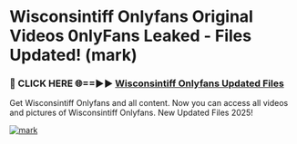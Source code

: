 # Wisconsintiff Onlyfans Original Videos 0nlyFans Leaked - Files Updated! (mark)

<h3>🔴 CLICK HERE 🌐==►► <a href="https://tinyurl.com/2m67pmp6" rel="nofollow">Wisconsintiff Onlyfans Updated Files</a></h3>

Get Wisconsintiff Onlyfans and all content. Now you can access all videos and pictures of Wisconsintiff Onlyfans. New Updated Files 2025!

[![mark](https://i.imgur.com/H4QAA4z.gif)](https://tinyurl.com/2m67pmp6)